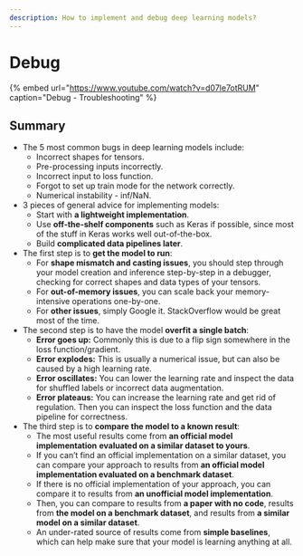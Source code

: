 ```yaml
---
description: How to implement and debug deep learning models?
---
```


# Debug

{% embed url="https://www.youtube.com/watch?v=d07le7otRUM" caption="Debug - Troubleshooting" %}

## Summary

* The 5 most common bugs in deep learning models include:
  * Incorrect shapes for tensors.
  * Pre-processing inputs incorrectly.
  * Incorrect input to loss function.
  * Forgot to set up train mode for the network correctly.
  * Numerical instability - inf/NaN.
* 3 pieces of general advice for implementing models:
  * Start with **a lightweight implementation**.
  * Use **off-the-shelf components** such as Keras if possible, since most of the stuff in Keras works well out-of-the-box.
  * Build **complicated data pipelines later**.
* The first step is to **get the model to run**:
  * For **shape mismatch and casting issues**, you should step through your model creation and inference step-by-step in a debugger, checking for correct shapes and data types of your tensors.
  * For **out-of-memory issues**, you can scale back your memory-intensive operations one-by-one.
  * For **other issues**, simply Google it. StackOverflow would be great most of the time.
* The second step is to have the model **overfit a single batch**:
  * **Error goes up:** Commonly this is due to a flip sign somewhere in the loss function/gradient.
  * **Error explodes:** This is usually a numerical issue, but can also be caused by a high learning rate.
  * **Error oscillates:** You can lower the learning rate and inspect the data for shuffled labels or incorrect data augmentation.
  * **Error plateaus:** You can increase the learning rate and get rid of regulation. Then you can inspect the loss function and the data pipeline for correctness.
* The third step is to **compare the model to a known result**:
  * The most useful results come from **an official model implementation** **evaluated on a similar dataset to yours**.
  * If you can’t find an official implementation on a similar dataset, you can compare your approach to results from **an official model implementation evaluated on a benchmark dataset**.
  * If there is no official implementation of your approach, you can compare it to results from **an unofficial model implementation**.
  * Then, you can compare to results from **a paper with no code**, results from **the model on a benchmark dataset**, and results from **a similar model on a similar dataset**.
  * An under-rated source of results come from **simple baselines**, which can help make sure that your model is learning anything at all.

